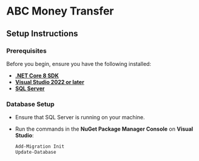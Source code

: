 ﻿# ABC Money Transfer

## Setup Instructions

### Prerequisites

Before you begin, ensure you have the following installed:

- [**.NET Core 8 SDK**](https://dotnet.microsoft.com/download/dotnet/8.0)
- [**Visual Studio 2022 or later**](https://visualstudio.microsoft.com/downloads/)
- [**SQL Server**](https://www.microsoft.com/en-us/sql-server/sql-server-downloads) 


### Database Setup

- Ensure that SQL Server is running on your machine.
- Run the commands in the **NuGet Package Manager Console** on **Visual Studio**:

	```bash
	Add-Migration Init
	Update-Database
	```
